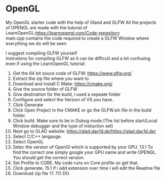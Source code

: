 # OpenGL
My OpenGL starter code with the help of Gland and GLFW <d>
All the projects of OPENGL are made with the tutorial of LearnOpenGL:https://learnopengl.com/Code-repository<br>
main.cpp contains the code required to create a GLFW Window where everything we do will be seen<br/>
  
I suggest compiling GLFW yourself<br>
Instrutions for compiling GLFW as it can be difficult and a bit confusing even if using the LearnOpenGL tutorial:
  1. Get the 64 bit souce code of GLFW: https://www.glfw.org/
  2. Extract the zip file where you want to
  3. Download and install C Make: https://cmake.org/
  4. Give the source folder of GLFW
  5. Give destination for the build, i used a sepeate folder
  6. Configure and select the Version of VS you have.
  7. Click Generate
  8. Click Open Project in the CMAKE or go the GLFW.sln file in the build folder.
  9. Click build. Make sure to be in Dubug mode.(The list before start/Local Window debugger and the type of instuction set)
  10. Next go to GLAD website: https://glad.dav1d.de/https://glad.dav1d.de/
  11. Select C/C++ langauge.
  12. Select OpenGL
  13. Selec the version of OpenGl which is supported by your GPU.
  13.1 To find the correct one simply google your GPU name and write OPENGL. You should get the correct version.
  14. Set Profile to CORE. My code runs on Core profile so get that.
  15. Click generate.
  15.1 If i add extension over time i will edit the  Readme file
  16. Download zip file
  17..TO DO.
  
  
